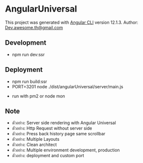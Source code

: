 # AngularUniversal

This project was generated with [Angular CLI](https://github.com/angular/angular-cli) version 12.1.3.
Author: Dev.awesome.th@gmail.com

## Development

- npm run dev:ssr

## Deployment

- npm run build:ssr
- PORT=3201 node ./dist/angularUniversal/server/main.js

* run with pm2 or node mon

## Note

- ตัวอย่าง: Server side rendering with Angular Universal
- ตัวอย่าง: Http Request without server side
- ตัวอย่าง: Press back history page same scrollbar
- ตัวอย่าง: Multiple Layouts
- ตัวอย่าง: Clean architect
- ตัวอย่าง: Multiple environment development, production
- ตัวอย่าง: deployment and custom port
